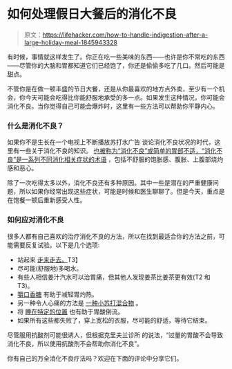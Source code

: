 # 如何处理假日大餐后的消化不良

> 原文：<https://lifehacker.com/how-to-handle-indigestion-after-a-large-holiday-meal-1845943328>

有时候，事情就这样发生了。你正在吃一些美味的东西——也许是你不常吃的东西——尽管你的大脑和胃都知道它们已经饱了，你还是偷偷多吃了几口。然后可能是甜点。



不管你是在做一顿丰盛的节日大餐，还是从你最喜欢的地方点外卖，至少有一个机会，你今天可能会吃得比你能舒服地承受的多一点。如果发生这种情况，你可能会消化不良。当你觉得自己可能会爆炸时，这里有一些方法可以帮助你平静内心。

### 什么是消化不良？

如果你不是生长在一个电视上不断播放苏打水广告 谈论消化不良状况的时代，这里有一些关于消化不良的知识。 [也被称为“消化不良”或简单的胃部不适，“消化不良”是一系列不同消化相关症状的术语](https://www.mayoclinic.org/diseases-conditions/indigestion/symptoms-causes/syc-20352211) ，包括不舒服的饱胀感、腹胀、上腹部烧灼感和恶心。

除了一次吃得太多以外，消化不良还有多种原因。其中一些是潜在的严重健康问题，所以如果你经常出现这些症状，可能是时候和医生聊聊了。但是今天，重点是在饱餐一顿后重新感受人性。

### 如何应对消化不良

很多人都有自己喜欢的治疗消化不良的方法，所以在找到最适合你的方法之前，可能需要反复试验。以下是几个选项:

*   站起来 [走来走去。](https://lifehacker.com/two-things-you-can-do-to-feel-more-comfortable-after-ea-1789322258)T3】
*   尽可能(舒服地)多喝水。
*   有些人相信姜汁汽水可以治胃痛，但其他人发现姜茶比姜茶更有效(T2 和 T3)。
*   [嚼口香糖](https://lifehacker.com/kill-heartburn-with-chewing-gum-30840887) 有助于减轻胃灼热。
*   另一种令人心痛的方法是 [一种小苏打混合物](https://lifehacker.com/soothe-heartburn-with-a-simple-baking-soda-concoction-1755304251) 。
*   将 [睡在特定的位置](https://lifehacker.com/the-perfect-sleeping-positions-to-fix-common-body-probl-1628559555) 也有助于胃酸倒流。
*   如果所有这些都失败了，穿上宽松的衣服，尽可能的舒适，等待它结束。

尽管服用抗酸剂可能很诱人，但根据克里夫兰诊所 的说法，“过量的胃酸不会导致消化不良，所以使用抗酸剂不会帮助你消化不良”。

你有自己的万全消化不良疗法吗？欢迎在下面的评论中分享它们。